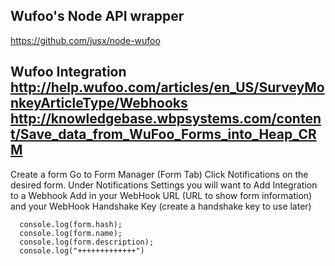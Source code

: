 Wufoo's Node API wrapper
---
https://github.com/jusx/node-wufoo




Wufoo Integration
http://help.wufoo.com/articles/en_US/SurveyMonkeyArticleType/Webhooks
http://knowledgebase.wbpsystems.com/content/Save_data_from_WuFoo_Forms_into_Heap_CRM
------------------------
Create a form
Go to Form Manager (Form Tab)
Click Notifications on the desired form.
Under Notifications Settings you will want to Add Integration to a Webhook
Add in your WebHook URL (URL to show form information) and your WebHook Handshake Key (create a handshake key to use later)



      console.log(form.hash);
      console.log(form.name);
      console.log(form.description);
      console.log("+++++++++++++")